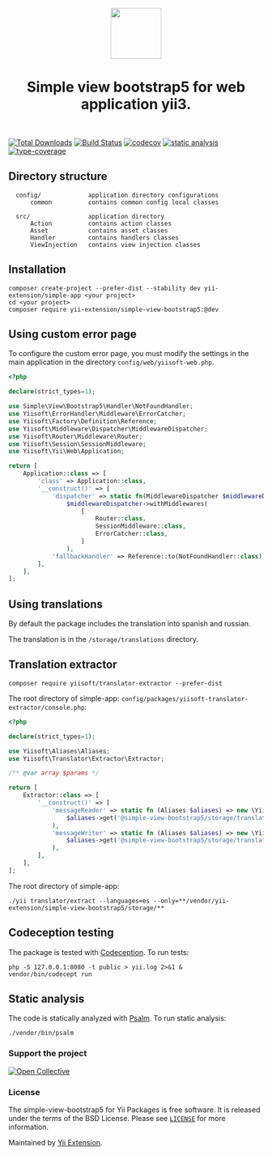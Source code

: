 <p align="center">
    <a href="https://github.com/yii-extension" target="_blank">
        <img src="https://lh3.googleusercontent.com/ehSTPnXqrkk0M3U-UPCjC0fty9K6lgykK2WOUA2nUHp8gIkRjeTN8z8SABlkvcvR-9PIrboxIvPGujPgWebLQeHHgX7yLUoxFSduiZrTog6WoZLiAvqcTR1QTPVRmns2tYjACpp7EQ=w2400" height="100px">
    </a>
    <h1 align="center">Simple view bootstrap5 for web application yii3.</h1>
    <br>
</p>

[![Total Downloads](https://poser.pugx.org/yii-extension/simple-view-bootstrap5/downloads.png)](https://packagist.org/packages/yii-extension/simple-view-bootstrap5)
[![Build Status](https://github.com/yii-extension/simple-view-bootstrap5/workflows/build/badge.svg)](https://github.com/yii-extension/simple-view-bootstrap5/actions?query=workflow%3Abuild)
[![codecov](https://codecov.io/gh/yii-extension/simple-view-bootstrap5/branch/master/graph/badge.svg?token=tUznVx9Em7)](https://codecov.io/gh/yii-extension/simple-view-bootstrap5)
[![static analysis](https://github.com/yii-extension/simple-view-bootstrap5/workflows/static%20analysis/badge.svg)](https://github.com/yii-extension/simple-view-bootstrap5/actions?query=workflow%3A%22static+analysis%22)
[![type-coverage](https://shepherd.dev/github/yii-extension/simple-view-bootstrap5/coverage.svg)](https://shepherd.dev/github/yii-extension/simple-view-bootstrap5)

## Directory structure

      config/             application directory configurations
          common          contains common config local classes
          
      src/                application directory
          Action          contains action classes
          Asset           contains asset classes
          Handler         contains handlers classes
          ViewInjection   contains view injection classes

## Installation

```shell
composer create-project --prefer-dist --stability dev yii-extension/simple-app <your project>
cd <your project>
composer require yii-extension/simple-view-bootstrap5:@dev
```

## Using custom error page

To configure the custom error page, you must modify the settings in the main application in the directory `config/web/yiisoft-web.php`.

```php
<?php

declare(strict_types=1);

use Simple\View\Bootstrap5\Handler\NotFoundHandler;
use Yiisoft\ErrorHandler\Middleware\ErrorCatcher;
use Yiisoft\Factory\Definition\Reference;
use Yiisoft\Middleware\Dispatcher\MiddlewareDispatcher;
use Yiisoft\Router\Middleware\Router;
use Yiisoft\Session\SessionMiddleware;
use Yiisoft\Yii\Web\Application;

return [
    Application::class => [
        'class' => Application::class,
        '__construct()' => [
            'dispatcher' => static fn(MiddlewareDispatcher $middlewareDispatcher) =>
                $middlewareDispatcher->withMiddlewares(
                    [
                        Router::class,
                        SessionMiddleware::class,
                        ErrorCatcher::class,
                    ]
                ),
            'fallbackHandler' => Reference::to(NotFoundHandler::class),
        ],
    ],
];
```

## Using translations

By default the package includes the translation into spanish and russian.

The translation is in the `/storage/translations` directory. 

## Translation extractor

```shell
composer require yiisoft/translator-extractor --prefer-dist
```

The root directory of simple-app: `config/packages/yiisoft-translator-extractor/console.php`:

```php
<?php

declare(strict_types=1);

use Yiisoft\Aliases\Aliases;
use Yiisoft\Translator\Extractor\Extractor;

/** @var array $params */

return [
    Extractor::class => [
        '__construct()' => [
            'messageReader' => static fn (Aliases $aliases) => new \Yiisoft\Translator\Message\Php\MessageSource(
                $aliases->get('@simple-view-bootstrap5/storage/translations')
            ),
            'messageWriter' => static fn (Aliases $aliases) => new \Yiisoft\Translator\Message\Php\MessageSource(
                $aliases->get('@simple-view-bootstrap5/storage/translations')
            ),
        ],
    ],
];
```

The root directory of simple-app:

```shell
./yii translator/extract --languages=es --only=**/vendor/yii-extension/simple-view-bootstrap5/storage/**
```

## Codeception testing

The package is tested with [Codeception](https://github.com/Codeception/Codeception). To run tests:

```shell
php -S 127.0.0.1:8080 -t public > yii.log 2>&1 &
vendor/bin/codecept run
```

## Static analysis

The code is statically analyzed with [Psalm](https://psalm.dev/docs). To run static analysis:

```shell
./vendor/bin/psalm
```

### Support the project

[![Open Collective](https://img.shields.io/badge/Open%20Collective-sponsor-7eadf1?logo=open%20collective&logoColor=7eadf1&labelColor=555555)](https://opencollective.com/yiisoft)

### License

The simple-view-bootstrap5 for Yii Packages is free software. It is released under the terms of the BSD License.
Please see [`LICENSE`](./LICENSE.md) for more information.

Maintained by [Yii Extension](https://github.com/yii-extension).
